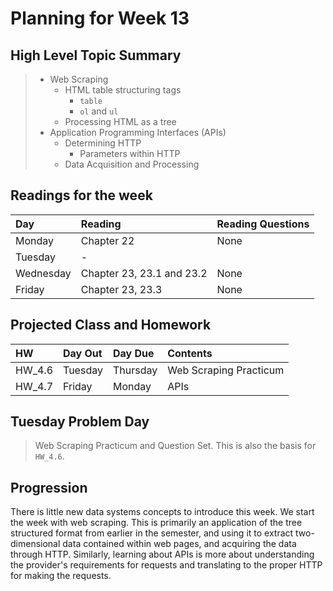 # Planning for Week 13

## High Level Topic Summary

>  - Web Scraping
>     - HTML table structuring tags
>         - `table`
>         - `ol` and `ul`
>     - Processing HTML as a tree
>  - Application Programming Interfaces (APIs)
>     - Determining HTTP
>         - Parameters within HTTP
>     - Data Acquisition and Processing

## Readings for the week

Day        | Reading      | Reading Questions
:--------- |:-------------|:----------------------------------
Monday     | Chapter 22  | None
Tuesday    | - |
Wednesday  | Chapter 23, 23.1 and 23.2 | None
Friday     | Chapter 23, 23.3 | None

## Projected Class and Homework

HW | Day Out  | Day Due | Contents
:--|:--------|:--------|:------------------------------------
HW_4.6 | Tuesday | Thursday | Web Scraping Practicum
HW_4.7 | Friday | Monday | APIs

## Tuesday Problem Day

> Web Scraping Practicum and Question Set.  This is also the  basis for `HW_4.6`.

## Progression

There is little new data systems concepts to introduce this week.  We start the week with web scraping.  This is primarily an application of the tree structured format from earlier in the semester, and  using it to extract two-dimensional data contained within web pages, and acquiring the data through HTTP.  Similarly, learning about APIs is more about understanding the provider's requirements for requests and translating to the proper HTTP for making the requests.
